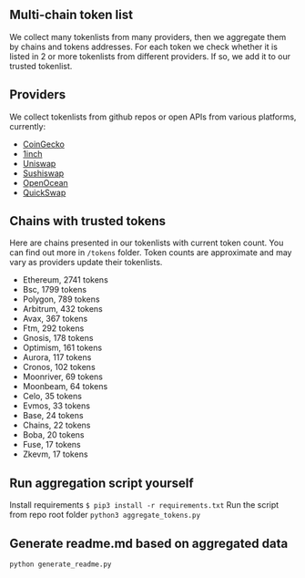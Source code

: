 
## Multi-chain token list 
We collect many tokenlists from many providers, then we aggregate them by chains and tokens addresses. 
For each token we check whether it is listed in 2 or more tokenlists from different providers. If so, 
we add it to our trusted tokenlist.

## Providers
We collect tokenlists from github repos or open APIs from various platforms, currently:
- [CoinGecko](https://www.coingecko.com/)
- [1inch](https://app.1inch.io/)
- [Uniswap](https://uniswap.org/)
- [Sushiswap](https://www.sushi.com/)
- [OpenOcean](https://openocean.finance/)
- [QuickSwap](https://quickswap.exchange/#/swap)

## Chains with trusted tokens
Here are chains presented in our tokenlists with current token count. You can find out more in `/tokens` folder.
Token counts are approximate and may vary as providers update their tokenlists.
- Ethereum, 2741 tokens
- Bsc, 1799 tokens
- Polygon, 789 tokens
- Arbitrum, 432 tokens
- Avax, 367 tokens
- Ftm, 292 tokens
- Gnosis, 178 tokens
- Optimism, 161 tokens
- Aurora, 117 tokens
- Cronos, 102 tokens
- Moonriver, 69 tokens
- Moonbeam, 64 tokens
- Celo, 35 tokens
- Evmos, 33 tokens
- Base, 24 tokens
- Chains, 22 tokens
- Boba, 20 tokens
- Fuse, 17 tokens
- Zkevm, 17 tokens

## Run aggregation script yourself
Install requirements
```$ pip3 install -r requirements.txt```
Run the script from repo root folder
```python3 aggregate_tokens.py```
## Generate readme.md based on aggregated data
```bash
python generate_readme.py
```
